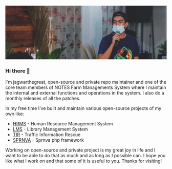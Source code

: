 ![](https://github.com/jagwarthegreat/jagwarthegreat/blob/main/banner.jpeg)

### Hi there 👋

I'm jagwarthegreat, open-source and private repo maintainer and one of the core team members of NOTES Farm Managements System where I maintain the internal and external functions and operations in the system. I also do a monthly releases of all the patches.

In my free time I've built and maintain various open-source projects of my own like:

- [HRMS](https://github.com/jagwarthegreat/HRMS) - Human Resource Management System
- [LMS](https://github.com/jagwarthegreat/LMS) - Library Management System
- [TIR](https://github.com/jagwarthegreat/tir) - Traffic Information Rescue
- [SPRNVA](https://sprnva.github.io/website) - Sprnva php framework
<!-- - Creator of Sprnva php framework:
  - Repo : (https://github.com/sprnva/sprnva)
  - Docs : ([sprnva.gitbook.io/sprnva-docs](https://sprnva.gitbook.io/sprnva-docs)) -->
<!--   ![](https://user-images.githubusercontent.com/37282871/125870550-4bb3426e-a542-47cd-bdae-821c677ac489.png) -->

Working on open-source and private project is my great joy in life and I want to be able to do that as much and as long as I possible can. I hope you like what I work on and that some of it is useful to you. Thanks for visiting!
